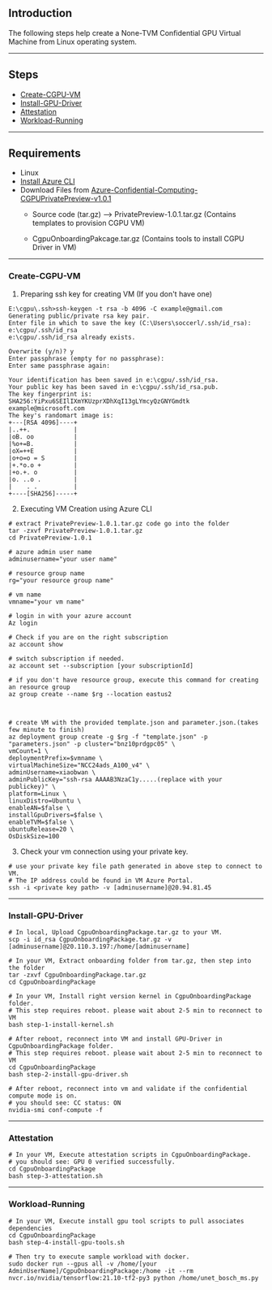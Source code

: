## Introduction
The following steps help create a None-TVM Confidential GPU Virtual Machine from Linux operating system.

-----------------------------------------------

## Steps

- [Create-CGPU-VM](#Create-CGPU-VM)
- [Install-GPU-Driver](#Install-GPU-Driver) 
- [Attestation ](#Attestation) 
- [Workload-Running](#Workload-Running) 

------------------------------------------------

## Requirements

- Linux
- [Install Azure CLI](https://docs.microsoft.com/en-us/cli/azure/install-azure-cli) 
- Download Files from [Azure-Confidential-Computing-CGPUPrivatePreview-v1.0.1](https://github.com/Azure-Confidential-Computing/PrivatePreview/releases/tag/V1.0.1 )
  - Source code (tar.gz) --> PrivatePreview-1.0.1.tar.gz
    (Contains templates to provision CGPU VM)
    
  - CgpuOnboardingPakcage.tar.gz
    (Contains tools to install CGPU Driver in VM)

----------------------------------------------------

### Create-CGPU-VM


1. Preparing ssh key for creating VM (If you don't have one)
```
E:\cgpu\.ssh>ssh-keygen -t rsa -b 4096 -C example@gmail.com
Generating public/private rsa key pair.
Enter file in which to save the key (C:\Users\soccerl/.ssh/id_rsa): e:\cgpu/.ssh/id_rsa
e:\cgpu/.ssh/id_rsa already exists.

Overwrite (y/n)? y
Enter passphrase (empty for no passphrase):
Enter same passphrase again:

Your identification has been saved in e:\cgpu/.ssh/id_rsa.
Your public key has been saved in e:\cgpu/.ssh/id_rsa.pub.
The key fingerprint is:
SHA256:YiPxu6SEIlIXmYKUzprXDhXqI13gLYmcyQzGNYGmdtk example@microsoft.com
The key's randomart image is:
+---[RSA 4096]----+
|..++.            |
|oB. oo           |
|%o+=B.           |
|oX=++E           |
|o+o=o = S        |
|+.*o.o +         |
|+o.+. o          |
|o. ..o .         |
|    . .          |
+----[SHA256]-----+
```
2. Executing VM Creation using Azure CLI
```
# extract PrivatePreview-1.0.1.tar.gz code go into the folder
tar -zxvf PrivatePreview-1.0.1.tar.gz
cd PrivatePreview-1.0.1

# azure admin user name
adminusername="your user name"

# resource group name
rg="your resource group name"

# vm name 
vmname="your vm name"

# login in with your azure account
Az login

# Check if you are on the right subscription
az account show

# switch subscription if needed.
az account set --subscription [your subscriptionId]

# if you don't have resource group, execute this command for creating an resource group
az group create --name $rg --location eastus2



# create VM with the provided template.json and parameter.json.(takes few minute to finish)
az deployment group create -g $rg -f "template.json" -p "parameters.json" -p cluster="bnz10prdgpc05" \
vmCount=1 \
deploymentPrefix=$vmname \
virtualMachineSize="NCC24ads_A100_v4" \
adminUsername=xiaobwan \
adminPublicKey="ssh-rsa AAAAB3NzaC1y.....(replace with your publickey)" \
platform=Linux \
linuxDistro=Ubuntu \
enableAN=$false \
installGpuDrivers=$false \
enableTVM=$false \
ubuntuRelease=20 \
OsDiskSize=100
```

 3. Check your vm connection using your private key.
```
# use your private key file path generated in above step to connect to VM.
# The IP address could be found in VM Azure Portal.
ssh -i <private key path> -v [adminusername]@20.94.81.45
```
---------------

### Install-GPU-Driver

```
# In local, Upload CgpuOnboardingPackage.tar.gz to your VM.
scp -i id_rsa CgpuOnboardingPackage.tar.gz -v [adminusername]@20.110.3.197:/home/[adminusername]

# In your VM, Extract onboarding folder from tar.gz, then step into the folder
tar -zxvf CgpuOnboardingPackage.tar.gz
cd CgpuOnboardingPackage 

# In your VM, Install right version kernel in CgpuOnboardingPackage folder.
# This step requires reboot. please wait about 2-5 min to reconnect to VM
bash step-1-install-kernel.sh

# After reboot, reconnect into VM and install GPU-Driver in CgpuOnboardingPackage folder.
# This step requires reboot. please wait about 2-5 min to reconnect to VM
cd CgpuOnboardingPackage 
bash step-2-install-gpu-driver.sh

# After reboot, reconnect into vm and validate if the confidential compute mode is on.
# you should see: CC status: ON
nvidia-smi conf-compute -f 

```
---------------

### Attestation
```
# In your VM, Execute attestation scripts in CgpuOnboardingPackage.
# you should see: GPU 0 verified successfully.
cd CgpuOnboardingPackage 
bash step-3-attestation.sh
```

-----------------
### Workload-Running

```
# In your VM, Execute install gpu tool scripts to pull associates dependencies
cd CgpuOnboardingPackage 
bash step-4-install-gpu-tools.sh

# Then try to execute sample workload with docker.
sudo docker run --gpus all -v /home/[your AdminUserName]/CgpuOnboardingPackage:/home -it --rm nvcr.io/nvidia/tensorflow:21.10-tf2-py3 python /home/unet_bosch_ms.py

```




